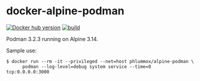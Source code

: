 # docker-alpine-podman

[![Docker hub version](https://img.shields.io/docker/v/phlummox/alpine-podman?label=Docker%20Hub)](https://hub.docker.com/r/phlummox/alpine-podman)
[![build](https://github.com/phlummox-dev/docker-alpine-podman/actions/workflows/docker-image.yml/badge.svg)](https://github.com/phlummox-dev/docker-alpine-podman/actions/workflows/docker-image.yml)

Podman 3.2.3 running on Alpine 3.14.

Sample use:

```
$ docker run --rm -it --privileged --net=host phlummox/alpine-podman \
      podman --log-level=debug system service --time=0 tcp:0.0.0.0:3000
```

